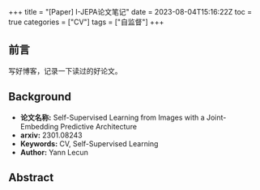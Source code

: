 +++
title = "[Paper] I-JEPA论文笔记"
date = 2023-08-04T15:16:22Z
toc = true
categories = ["CV"]
tags = ["自监督"]
+++

## 前言

写好博客，记录一下读过的好论文。

## Background

- **论文名称:** Self-Supervised Learning from Images with a Joint-Embedding Predictive Architecture  
- **arxiv:** 2301.08243
- **Keywords:** CV, Self-Supervised Learning
- **Author:** Yann Lecun

## Abstract
